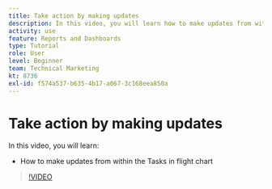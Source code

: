 ```yaml
---
title: Take action by making updates
description: In this video, you will learn how to make updates from within the Tasks in flight chart in [!DNL  ].
activity: use
feature: Reports and Dashboards
type: Tutorial
role: User
level: Beginner
team: Technical Marketing
kt: 8736
exl-id: f574a537-b635-4b17-a067-3c168eea850a
---
```

# Take action by making updates

In this video, you will learn:

* How to make updates from within the Tasks in flight chart

>[!VIDEO](https://video.tv.adobe.com/v/335053/?quality=12)
